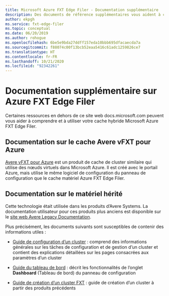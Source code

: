 ```yaml
---
title: Microsoft Azure FXT Edge Filer - Documentation supplémentaire
description: Des documents de référence supplémentaires vous aident à comprendre et à utiliser votre cache hybride Azure FXT Edge Filer.
author: ekpgh
ms.service: fxt-edge-filer
ms.topic: conceptual
ms.date: 06/20/2019
ms.author: rohogue
ms.openlocfilehash: 6be5e9bda27ddff157eda10bbb695dfacaecda7a
ms.sourcegitcommit: f88074c00f13bcb52eaa5416c61adc1259826ce7
ms.translationtype: HT
ms.contentlocale: fr-FR
ms.lasthandoff: 10/21/2020
ms.locfileid: "92342261"
---
```

# <a name="additional-documentation-for-azure-fxt-edge-filer"></a>Documentation supplémentaire sur Azure FXT Edge Filer

Certaines ressources en dehors de ce site web docs.microsoft.com peuvent vous aider à comprendre et à utiliser votre cache hybride Microsoft Azure FXT Edge Filer.

## <a name="avere-vfxt-for-azure-cache-documentation"></a>Documentation sur le cache Avere vFXT pour Azure

[Avere vFXT pour Azure](../avere-vfxt/index.yml) est un produit de cache de cluster similaire qui utilise des nœuds virtuels dans Microsoft Azure. Il est créé avec le portail Azure, mais utilise le même logiciel de configuration du panneau de configuration que le cache matériel Azure FXT Edge Filer.

## <a name="legacy-hardware-documentation"></a>Documentation sur le matériel hérité

Cette technologie était utilisée dans les produits d’Avere Systems. La documentation utilisateur pour ces produits plus anciens est disponible sur le [site web Avere Legacy Documentation](https://azure.github.io/Avere/).

Plus précisément, les documents suivants sont susceptibles de contenir des informations utiles :

* [Guide de configuration d’un cluster](https://azure.github.io/Avere/legacy/ops_guide/4_7/html/ops_conf_index.html) : comprend des informations générales sur les tâches de configuration et de gestion d’un cluster et contient des explications détaillées sur les pages consacrées aux paramètres d’un cluster

* [Guide du tableau de bord](https://azure.github.io/Avere/legacy/dashboard/4_7/html/ops_dashboard_index.html) : décrit les fonctionnalités de l’onglet **Dashboard** (Tableau de bord) du panneau de configuration

* [Guide de création d’un cluster FXT](https://azure.github.io/Avere/legacy/create_cluster/4_8/html/create_index.html) : guide de création d’un cluster à partir des produits précédents